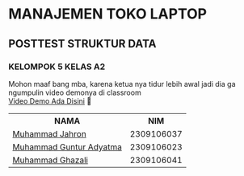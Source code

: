 <h1>MANAJEMEN TOKO LAPTOP</h1>
<h2>POSTTEST STRUKTUR DATA</h2>
<h3>KELOMPOK 5 KELAS A2</h3>

<table>
  <th>NAMA</th>
  <th>NIM</th>
  <tr>
    <td><a href = "https://github.com/jeeissuperrr">Muhammad Jahron</a></td>
    <td>2309106037</td>
  </tr>
  <tr>
    <td><a href = "https://github.com/galaxionzero">Muhammad Guntur Adyatma</a></td>
    <td>2309106023</td>
  </tr>
  <tr>
    <td><a href = "https://github.com/ELghazX">Muhammad Ghazali</a></td>
    <td>2309106041</td>
  </tr>

  <p>
    Mohon maaf bang mba, karena ketua nya tidur lebih awal jadi dia ga ngumpulin video demonya di classroom<br>
    <a href = "https://drive.google.com/file/d/1bXlrrn0ejp67KFp6Ntt2a3QjgWe9NriK/view?usp=sharing">Video Demo Ada Disini</a>
    🙏 
</p>
</table>
